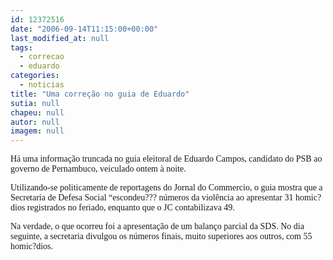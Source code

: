 ```yaml
---
id: 12372516
date: "2006-09-14T11:15:00+00:00"
last_modified_at: null
tags:
  - correcao
  - eduardo
categories:
  - noticias
title: "Uma correção no guia de Eduardo"
sutia: null
chapeu: null
autor: null
imagem: null
---
```

<p><P><FONT face=Verdana>Há uma informação truncada no guia eleitoral de Eduardo Campos, candidato do PSB ao governo de Pernambuco, veiculado ontem à noite.</FONT></P></p>
<p><P><FONT face=Verdana>Utilizando-se politicamente de reportagens do Jornal do Commercio, o guia mostra que a Secretaria de Defesa Social “escondeu??? números da violência ao apresentar 31 homic?dios registrados no feriado, enquanto que o JC contabilizava 49.</FONT></P></p>
<p><P><FONT face=Verdana>Na verdade, o que ocorreu foi a apresentação de um balanço parcial da SDS. No dia seguinte, a secretaria divulgou os números finais, muito superiores aos outros, com 55 homic?dios.</FONT></P> </p>
